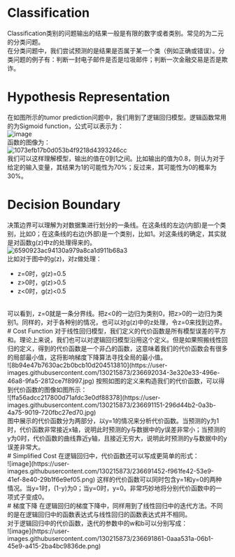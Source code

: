 # Classification</br>
Classification类别的问题输出的结果一般是有限的数字或者类别。常见的为二元的分类问题。</br>
在分类问题中，我们尝试预测的是结果是否属于某一个类（例如正确或错误）。分类问题的例子有：判断一封电子邮件是否是垃圾邮件；判断一次金融交易是否是欺诈。</br>
# Hypothesis Representation</br>
在如图所示的tumor prediction问题中，我们用到了逻辑回归模型。逻辑函数常用的为Sigmoid function，公式可以表示为：</br>
![image](https://user-images.githubusercontent.com/130215873/236690507-2323d8b5-7e68-4740-99b9-15680b39829f.png)</br>
函数的图像为：</br>
![1073efb17b0d053b4f9218d4393246cc](https://user-images.githubusercontent.com/130215873/236690479-399bffe1-4ded-41e4-840f-49279421e017.jpg)</br>
我们可以这样理解模型，输出的值在0到1之间。比如输出的值为0.8，则认为对于给定的输入变量，其结果为1的可能性为70%；反过来，其可能性为0的概率为30%。</br>
# Decision Boundary
决策边界可以理解为对数据集进行划分的一条线。在这条线的左边(内部)是一个类别，比如0；在这条线的右边(外部)是一个类别，比如1。对这条线的确定，其实就是对函数g(z)中z的处理得来的。</br>
![6590923ac94130a979a8ca1d911b68a3](https://user-images.githubusercontent.com/130215873/236690805-aab6c101-cb74-4ac5-a535-3085c14aebdc.png)</br>
比如对于图中的g(z)，对z做处理：</br>
* z=0时，g(z)=0.5
* z>0时，g(z)>0.5
* z<0时，g(z)<0.5
</br>
可以看到，z=0就是一条分界线。把z<0的一边归为类别0，把z>0的一边归为类别1。同样的，对于各种别的情况，也可以对g(z)中的z处理，令z=0来找到边界。</br>
# Cost Function
对于线性回归模型，我们定义的代价函数是所有模型误差的平方和。理论上来说，我们也可以对逻辑回归模型沿用这个定义。但是如果照搬线性回归的定义，得到的代价函数是一个非凸的函数，这意味着我们的代价函数会有很多的局部最小值，这将影响梯度下降算法寻找全局的最小值。</br>
![8b94e47b7630ac2b0bcb10d204513810](https://user-images.githubusercontent.com/130215873/236692034-3e320e33-496e-46a8-9fa5-2812ce7f8997.jpg)
按照如图的定义来构造我们的代价函数，可以得到代价函数的图像如图所示：</br>
![ffa56adcc217800d71afdc3e0df88378](https://user-images.githubusercontent.com/130215873/236691151-296d44b2-0a3b-4a75-9019-720fbc27ed70.jpg)</br>
图中展示的代价函数分为两部分，以y=1的情况来分析代价函数。当预测的y为1时，代价函数非常接近x轴，说明此时预测的y与数据中的y误差非常小；当预测的y为0时，代价函数的曲线靠近y轴，且接近无穷大，说明此时预测的y与数据中的y误差非常大。</br>
# Simplified Cost
在逻辑回归中，代价函数还可以写成更简单的形式：</br>
![image](https://user-images.githubusercontent.com/130215873/236691452-f961fe42-53e9-41ef-8e40-29b1f6e9ef05.png)
这样的代价函数可以同时包含y=1和y=0的两种情况。当y=1时，(1-y)为0；当y=0时，y=0。非常巧妙地将分别代价函数中的一项式子变成0。</br>
# 梯度下降
在逻辑回归的梯度下降中，同样用到了线性回归中的迭代方法。不同的是在逻辑回归中的函数表达式与线性回归的函数表达式并不相同。</br>
对于逻辑回归中的代价函数，迭代的参数中的w和b可以分别写成：</br>
![image](https://user-images.githubusercontent.com/130215873/236691861-0aaa531a-06b1-45e9-a415-2ba4bc9836de.png)




